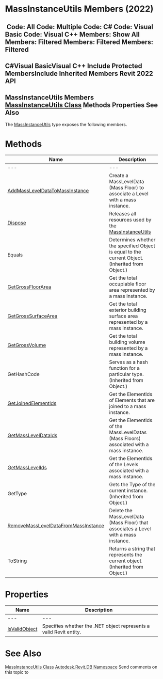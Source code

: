 # MassInstanceUtils Members (2022)

﻿
 Code: All Code: Multiple Code: C# Code: Visual Basic Code: Visual C++  Members: Show All Members: Filtered Members: Filtered Members: Filtered   
---  
C#Visual BasicVisual C++
Include Protected MembersInclude Inherited Members
Revit 2022 API  
---  
MassInstanceUtils Members  
[MassInstanceUtils Class](c1918834-8fe4-b8fb-10bf-39c59ae34eeb.md "MassInstanceUtils Class") Methods Properties See Also  
---  
The [MassInstanceUtils](c1918834-8fe4-b8fb-10bf-39c59ae34eeb.md "MassInstanceUtils Class") type exposes the following members.
# Methods
| Name | Description |
| --- | --- |
| --- | --- | --- |
| [AddMassLevelDataToMassInstance](fe3b251b-2677-094d-7e72-77fea0f49f24.md "AddMassLevelDataToMassInstance Method") | Create a MassLevelData (Mass Floor) to associate a Level with a mass instance. |
| [Dispose](9bbe22ab-2538-b238-9eba-4777cb91f012.md "Dispose Method") | Releases all resources used by the [MassInstanceUtils](c1918834-8fe4-b8fb-10bf-39c59ae34eeb.md "MassInstanceUtils Class") |
| Equals | Determines whether the specified Object is equal to the current Object. (Inherited from Object.) |
| [GetGrossFloorArea](4786d496-d8ae-0336-42c9-7febaeeac4c1.md "GetGrossFloorArea Method") | Get the total occupiable floor area represented by a mass instance. |
| [GetGrossSurfaceArea](e138e150-a22b-c086-fe3c-5b3643389b51.md "GetGrossSurfaceArea Method") | Get the total exterior building surface area represented by a mass instance. |
| [GetGrossVolume](fa70c27b-bd50-07d1-3f57-22f5e245d244.md "GetGrossVolume Method") | Get the total building volume represented by a mass instance. |
| GetHashCode | Serves as a hash function for a particular type.  (Inherited from Object.) |
| [GetJoinedElementIds](19706a09-b90f-2078-cd66-488413989b5e.md "GetJoinedElementIds Method") | Get the ElementIds of Elements that are joined to a mass instance. |
| [GetMassLevelDataIds](244c26d6-da7c-c754-3a00-4be63d59a704.md "GetMassLevelDataIds Method") | Get the ElementIds of the MassLevelDatas (Mass Floors) associated with a mass instance. |
| [GetMassLevelIds](627c83e6-6620-1296-9614-30d62042e062.md "GetMassLevelIds Method") | Get the ElementIds of the Levels associated with a mass instance. |
| GetType | Gets the Type of the current instance. (Inherited from Object.) |
| [RemoveMassLevelDataFromMassInstance](92218dd5-d331-c33a-abb2-d6f9956f9204.md "RemoveMassLevelDataFromMassInstance Method") | Delete the MassLevelData (Mass Floor) that associates a Level with a mass instance. |
| ToString | Returns a string that represents the current object. (Inherited from Object.) |

# Properties
| Name | Description |
| --- | --- |
| --- | --- | --- |
| [IsValidObject](b9a91cb3-89ca-14f2-bf3c-be79db05736b.md "IsValidObject Property") | Specifies whether the .NET object represents a valid Revit entity. |

# See Also
[MassInstanceUtils Class](c1918834-8fe4-b8fb-10bf-39c59ae34eeb.md "MassInstanceUtils Class")
[Autodesk.Revit.DB Namespace](87546ba7-461b-c646-cbb1-2cb8f5bff8b2.md "Autodesk.Revit.DB Namespace")
Send comments on this topic to 